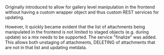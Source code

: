 Originally introduced to allow for gallery level manipulation in the frontend without having a custom wrapper object and thus custom REST services for updating.

However, it quickly became evident that the list of attachments being manipulated in the frontend is not limited to staged objects (e.g. during update) so a mix needs to be supported.
The service "finalize" was added. This allows both unstaging of attachments, DELETING of attachments that are not in that list and updating metdata.